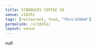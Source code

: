 ```yaml
---
title: STARBUCKS COFFEE CO
venue: v18352
tags: [restaurant, food, "fhrs:63664"]
permalink: /v/18352/
layout: venue
---
```

null
